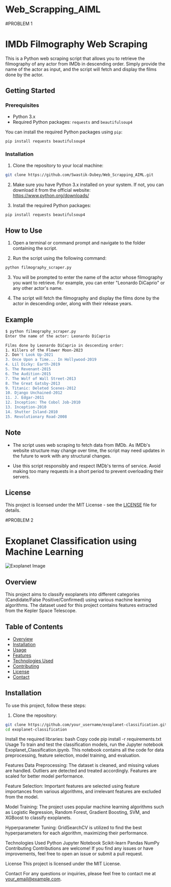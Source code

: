 # Web_Scrapping_AIML

#PROBLEM 1

# IMDb Filmography Web Scraping

This is a Python web scraping script that allows you to retrieve the filmography of any actor from IMDb in descending order. Simply provide the name of the actor as input, and the script will fetch and display the films done by the actor.

## Getting Started

### Prerequisites

- Python 3.x
- Required Python packages: `requests` and `beautifulsoup4`

You can install the required Python packages using `pip`:

```bash
pip install requests beautifulsoup4
```

### Installation

1. Clone the repository to your local machine:

```bash
git clone https://github.com/Swastik-Dubey/Web_Scrapping_AIML.git

```

2. Make sure you have Python 3.x installed on your system. If not, you can download it from the official website: https://www.python.org/downloads/

3. Install the required Python packages:

```bash
pip install requests beautifulsoup4
```

## How to Use

1. Open a terminal or command prompt and navigate to the folder containing the script.

2. Run the script using the following command:

```bash
python filmography_scraper.py
```

3. You will be prompted to enter the name of the actor whose filmography you want to retrieve. For example, you can enter "Leonardo DiCaprio" or any other actor's name.

4. The script will fetch the filmography and display the films done by the actor in descending order, along with their release years.

## Example

```bash
$ python filmography_scraper.py
Enter the name of the actor: Leonardo DiCaprio

Films done by Leonardo DiCaprio in descending order:
1. Killers of the Flower Moon-2023
2. Don't Look Up-2021
3. Once Upon a Time... In Hollywood-2019
4. Lil Dicky: Earth-2019
5. The Revenant-2015
6. The Audition-2015
7. The Wolf of Wall Street-2013
8. The Great Gatsby-2013
9. Titanic: Deleted Scenes-2012
10. Django Unchained-2012
11. J. Edgar-2011
12. Inception: The Cobol Job-2010
13. Inception-2010
14. Shutter Island-2010
15. Revolutionary Road-2008
```

## Note

- The script uses web scraping to fetch data from IMDb. As IMDb's website structure may change over time, the script may need updates in the future to work with any structural changes.

- Use this script responsibly and respect IMDb's terms of service. Avoid making too many requests in a short period to prevent overloading their servers.

## License

This project is licensed under the MIT License - see the [LICENSE](LICENSE) file for details.


#PROBLEM 2

# Exoplanet Classification using Machine Learning

![Exoplanet Image](exoplanet.jpg)

## Overview

This project aims to classify exoplanets into different categories (Candidate/False Positive/Confirmed) using various machine learning algorithms. The dataset used for this project contains features extracted from the Kepler Space Telescope.

## Table of Contents

- [Overview](#overview)
- [Installation](#installation)
- [Usage](#usage)
- [Features](#features)
- [Technologies Used](#technologies-used)
- [Contributing](#contributing)
- [License](#license)
- [Contact](#contact)

## Installation

To use this project, follow these steps:

1. Clone the repository:

```bash
git clone https://github.com/your_username/exoplanet-classification.git
cd exoplanet-classification
```
Install the required libraries:
bash
Copy code
pip install -r requirements.txt
Usage
To train and test the classification models, run the Jupyter notebook Exoplanet_Classification.ipynb. This notebook contains all the code for data preprocessing, feature selection, model training, and evaluation.

Features
Data Preprocessing: The dataset is cleaned, and missing values are handled. Outliers are detected and treated accordingly. Features are scaled for better model performance.

Feature Selection: Important features are selected using feature importances from various algorithms, and irrelevant features are excluded from the model.

Model Training: The project uses popular machine learning algorithms such as Logistic Regression, Random Forest, Gradient Boosting, SVM, and XGBoost to classify exoplanets.

Hyperparameter Tuning: GridSearchCV is utilized to find the best hyperparameters for each algorithm, maximizing their performance.

Technologies Used
Python
Jupyter Notebook
Scikit-learn
Pandas
NumPy
Contributing
Contributions are welcome! If you find any issues or have improvements, feel free to open an issue or submit a pull request.

License
This project is licensed under the MIT License.

Contact
For any questions or inquiries, please feel free to contact me at your_email@example.com.



